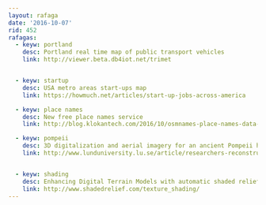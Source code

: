 ```yaml
---
layout: rafaga
date: '2016-10-07'
rid: 452
rafagas:
  - keyw: portland
    desc: Portland real time map of public transport vehicles
    link: http://viewer.beta.db4iot.net/trimet


  - keyw: startup
    desc: USA metro areas start-ups map
    link: https://howmuch.net/articles/start-up-jobs-across-america

  - keyw: place names
    desc: New free place names service
    link: http://blog.klokantech.com/2016/10/osmnames-place-names-data-geocoder.html

  - keyw: pompeii
    desc: 3D digitalization and aerial imagery for an ancient Pompeii house reconstruction
    link: http://www.lunduniversity.lu.se/article/researchers-reconstruct-beautiful-house-in-pompeii-using-3d-technology


  - keyw: shading
    desc: Enhancing Digital Terrain Models with automatic shaded relief rendering
    link: http://www.shadedrelief.com/texture_shading/
---
```

